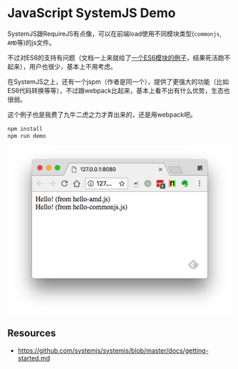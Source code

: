 JavaScript SystemJS Demo
========================

SystemJS跟RequireJS有点像，可以在前端load使用不同模块类型(`commonjs`, `AMD`等)的js文件。

不过对ES6的支持有问题（文档一上来就给了[一个ES6模块的例子](https://github.com/systemjs/systemjs/blob/master/docs/getting-started.md)，结果死活跑不起来），用户也很少，基本上不用考虑。

在SystemJS之上，还有一个jspm（作者是同一个），提供了更强大的功能（比如ES6代码转换等等），不过跟webpack比起来，基本上看不出有什么优势，生态也很弱。

这个例子也是我费了九牛二虎之力才弄出来的，还是用webpack吧。

```
npm install
npm run demo
```

![demo](./images/demo.jpg)

Resources
---------

- <https://github.com/systemjs/systemjs/blob/master/docs/getting-started.md>